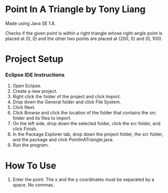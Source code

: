 # Point In A Triangle by Tony Liang

Made using Java SE 1.8.

Checks if the given point is within a right triangle whose right-angle point is placed at (0, 0) and the other two points are placed at (200, 0) and (0, 100).

# Project Setup

### Eclipse IDE Instructions
1. Open Eclipse.
2. Create a new project.
3. Right click the folder of the project and click Import.
4. Drop down the General folder and click File System.
5. Click Next.
6. Click Browse and click the location of the folder that contains the src folder and its files to import.
7. On the left side, drop down the selected folder, click the src folder, and click Finish.
8. In the Package Explorer tab, drop down the project folder, the src folder, and the package and click PointInATriangle.java.
9. Run the program.

# How To Use
1. Enter the point. The x and the y coordinates must be separated by a space. No commas.